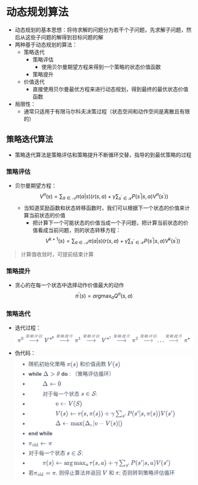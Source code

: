 # 动态规划算法
- 动态规划的基本思想：将待求解的问题分为若干个子问题，先求解子问题，然后从这些子问题的解得到目标问题的解
- 两种基于动态规划的算法：
	- 策略迭代
		- 策略评估
			- 使用贝尔曼期望方程来得到一个策略的状态价值函数
		- 策略提升
	- 价值迭代
		- 直接使用贝尔曼最优方程来进行动态规划，得到最终的最优状态价值函数
- 局限性：
	- 通常只适用于有限马尔科夫决策过程（状态空间和动作空间是离散且有限的）
## 策略迭代算法
- 策略迭代算法是策略评估和策略提升不断循环交替，指导的到最优策略的过程
### 策略评估
- 贝尔曼期望方程：$$V^\pi(s)=\sum_{a\in\mathcal{A}}\pi(a|s)(r(s,a)+\gamma\sum_{s^\prime\in\mathcal{S}}P(s^\prime|s,a)V^\pi(s^\prime))$$
	- 当知道奖励函数和状态转移函数时，我们可以根据下一个状态的价值来计算当前状态的价值
		- 把计算下一个可能状态的价值当成一个子问题，把计算当前状态的价值看成当前问题，则的状态转移方程：$$V^{k+1}(s)=\sum_{a\in\mathcal{A}}\pi(a|s)(r(s,a)+\gamma\sum_{s^\prime\in\mathcal{S}}P(s^\prime|s,a)V^k(s^\prime))$$
> 计算值收敛时，可提前结束计算

### 策略提升
- 贪心的在每一个状态中选择动作价值最大的动作$$\pi^\prime(s)=arg\max_aQ^\pi(s,a)$$

### 策略迭代
- 迭代过程：![](https://raw.githubusercontent.com/alwaysmissin/picgo/main/20221128195316.png)
- 伪代码：![](https://raw.githubusercontent.com/alwaysmissin/picgo/main/20221128195335.png)
